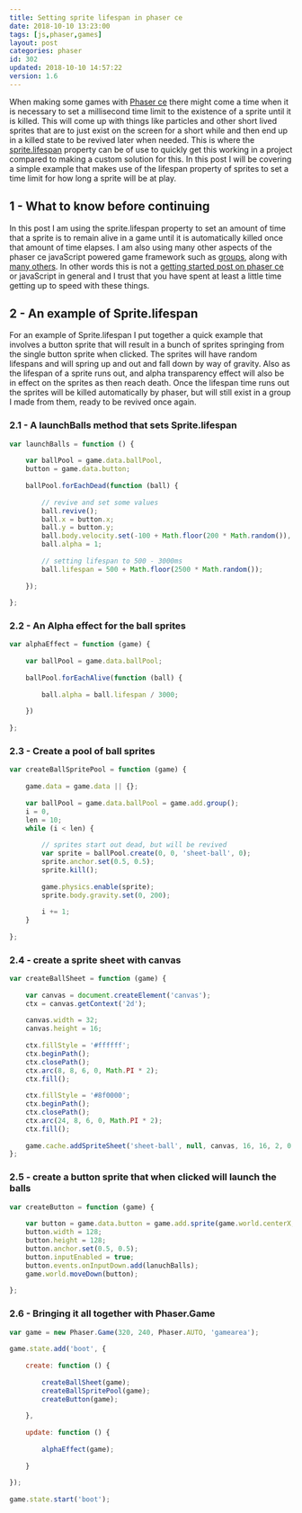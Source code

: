 ```yaml
---
title: Setting sprite lifespan in phaser ce
date: 2018-10-10 13:23:00
tags: [js,phaser,games]
layout: post
categories: phaser
id: 302
updated: 2018-10-10 14:57:22
version: 1.6
---
```


When making some games with [Phaser ce](https://photonstorm.github.io/phaser-ce/) there might come a time when it is necessary to set a millisecond time limit to the existence of a sprite until it is killed. This will come up with things like particles and other short lived sprites that are to just exist on the screen for a short while and then end up in a killed state to be revived later when needed. This is where the [sprite.lifespan](https://photonstorm.github.io/phaser-ce/Phaser.Sprite.html#lifespan) property can be of use to quickly get this working in a project compared to making a custom solution for this. In this post I will be covering a simple example that makes use of the lifespan property of sprites to set a time limit for how long a sprite will be at play.

<!-- more -->

## 1 - What to know before continuing

In this post I am using the sprite.lifespan property to set an amount of time that a sprite is to remain alive in a game until it is automatically killed once that amount of time elapses. I am also using many other aspects of the phaser ce javaScript powered game framework such as [groups](/2018/08/24/phaser-groups/), along with [many others](/categories/phaser/). In other words this is not a [getting started post on phaser ce](/2017/10/04/phaser-getting-started/) or javaScript in general and I trust that you have spent at least a little time getting up to speed with these things.

## 2 - An example of Sprite.lifespan

For an example of Sprite.lifespan I put together a quick example that involves a button sprite that will result in a bunch of sprites springing from the single button sprite when clicked. The sprites will have random lifespans and will spring up and out and fall down by way of gravity. Also as the lifespan of a sprite runs out, and alpha transparency effect will also be in effect on the sprites as then reach death. Once the lifespan time runs out the sprites will be killed automatically by phaser, but will still exist in a group I made from them, ready to be revived once again.

### 2.1 - A launchBalls method that sets Sprite.lifespan

```js
var launchBalls = function () {
 
    var ballPool = game.data.ballPool,
    button = game.data.button;
 
    ballPool.forEachDead(function (ball) {
 
        // revive and set some values
        ball.revive();
        ball.x = button.x;
        ball.y = button.y;
        ball.body.velocity.set(-100 + Math.floor(200 * Math.random()), Math.floor(-50 - 150 * Math.random()));
        ball.alpha = 1;
 
        // setting lifespan to 500 - 3000ms
        ball.lifespan = 500 + Math.floor(2500 * Math.random());
 
    });
 
};
```

### 2.2 - An Alpha effect for the ball sprites

```js
var alphaEffect = function (game) {
 
    var ballPool = game.data.ballPool;
 
    ballPool.forEachAlive(function (ball) {
 
        ball.alpha = ball.lifespan / 3000;
 
    })
 
};
```

### 2.3 - Create a pool of ball sprites

```js
var createBallSpritePool = function (game) {
 
    game.data = game.data || {};
 
    var ballPool = game.data.ballPool = game.add.group();
    i = 0,
    len = 10;
    while (i < len) {
 
        // sprites start out dead, but will be revived
        var sprite = ballPool.create(0, 0, 'sheet-ball', 0);
        sprite.anchor.set(0.5, 0.5);
        sprite.kill();
 
        game.physics.enable(sprite);
        sprite.body.gravity.set(0, 200);
 
        i += 1;
    }
 
};
```

### 2.4 - create a sprite sheet with canvas

```js
var createBallSheet = function (game) {
 
    var canvas = document.createElement('canvas');
    ctx = canvas.getContext('2d');
 
    canvas.width = 32;
    canvas.height = 16;
 
    ctx.fillStyle = '#ffffff';
    ctx.beginPath();
    ctx.closePath();
    ctx.arc(8, 8, 6, 0, Math.PI * 2);
    ctx.fill();
 
    ctx.fillStyle = '#8f0000';
    ctx.beginPath();
    ctx.closePath();
    ctx.arc(24, 8, 6, 0, Math.PI * 2);
    ctx.fill();
 
    game.cache.addSpriteSheet('sheet-ball', null, canvas, 16, 16, 2, 0, 0);
};
```

### 2.5 - create a button sprite that when clicked will launch the balls

```js
var createButton = function (game) {
 
    var button = game.data.button = game.add.sprite(game.world.centerX, game.world.centerY, 'sheet-ball', 1);
    button.width = 128;
    button.height = 128;
    button.anchor.set(0.5, 0.5);
    button.inputEnabled = true;
    button.events.onInputDown.add(lanuchBalls);
    game.world.moveDown(button);
 
};
```

### 2.6 - Bringing it all together with Phaser.Game

```js
var game = new Phaser.Game(320, 240, Phaser.AUTO, 'gamearea');
 
game.state.add('boot', {
 
    create: function () {
 
        createBallSheet(game);
        createBallSpritePool(game);
        createButton(game);
 
    },
 
    update: function () {
 
        alphaEffect(game);
 
    }
 
});
 
game.state.start('boot');
```
